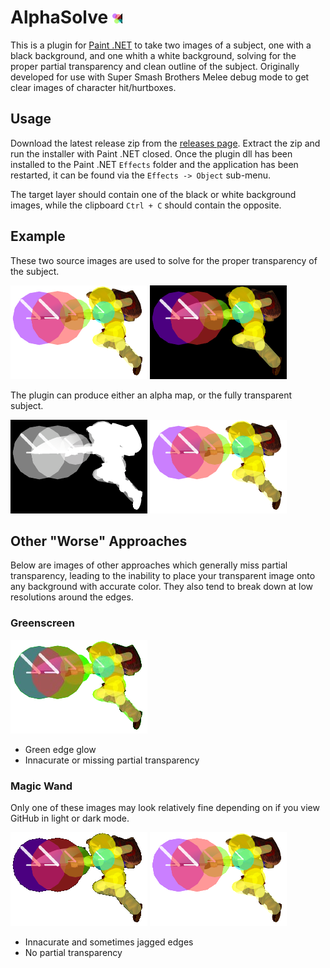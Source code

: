 # AlphaSolve ![Source Black](https://github.com/NeilHarbin0/PdnAlphaSolve/blob/master/AlphaSolve/AlphaSolveIcon.png?raw=true)

This is a plugin for [Paint .NET](https://getpaint.net/) to take two images of a subject, one with a black background, and one whith a white background, solving for the proper partial transparency and clean outline of the subject. Originally developed for use with Super Smash Brothers Melee debug mode to get clear images of character hit/hurtboxes.

## Usage
Download the latest release zip from the [releases page](https://github.com/NeilHarbin0/PdnAlphaSolve/releases). Extract the zip and run the installer with Paint .NET closed. Once the plugin dll has been installed to the Paint .NET ```Effects``` folder and the application has been restarted, it can be found via the ```Effects -> Object``` sub-menu.

The target layer should contain one of the black or white background images, while the clipboard ```Ctrl + C``` should contain the opposite.

## Example

These two source images are used to solve for the proper transparency of the subject.

![Source Black](https://github.com/NeilHarbin0/PdnAlphaSolve/blob/master/AlphaSolve/Resources/SourceWhite.png?raw=true)
![Source Black](https://github.com/NeilHarbin0/PdnAlphaSolve/blob/master/AlphaSolve/Resources/SourceBlack.png?raw=true)

The plugin can produce either an alpha map, or the fully transparent subject.

![Source Black](https://github.com/NeilHarbin0/PdnAlphaSolve/blob/master/AlphaSolve/Resources/ExampleAlphaMap.png?raw=true)
![Source Black](https://github.com/NeilHarbin0/PdnAlphaSolve/blob/master/AlphaSolve/Resources/ExampleTransparent.png?raw=true)

## Other "Worse" Approaches
Below are images of other approaches which generally miss partial transparency, leading to the inability to place your transparent image onto any background with accurate color. They also tend to break down at low resolutions around the edges.

### Greenscreen

![Source Black](https://github.com/NeilHarbin0/PdnAlphaSolve/blob/master/AlphaSolve/Resources/ExampleGreenscreen.png?raw=true)
- Green edge glow
- Innacurate or missing partial transparency


### Magic Wand

Only one of these images may look relatively fine depending on if you view GitHub in light or dark mode.

![Source Black](https://github.com/NeilHarbin0/PdnAlphaSolve/blob/master/AlphaSolve/Resources/ExampleWandBlack.png?raw=true)
![Source Black](https://github.com/NeilHarbin0/PdnAlphaSolve/blob/master/AlphaSolve/Resources/ExampleWandWhite.png?raw=true)

- Innacurate and sometimes jagged edges
- No partial transparency
